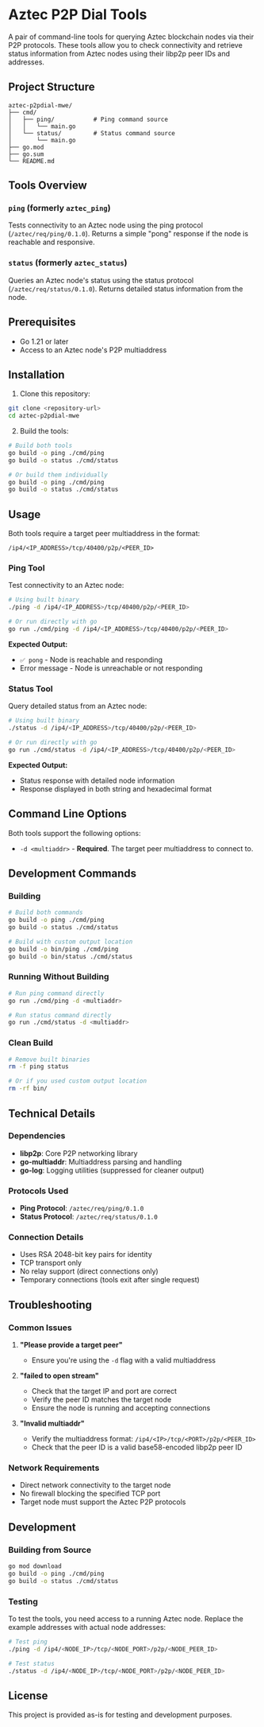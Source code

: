 # Aztec P2P Dial Tools

A pair of command-line tools for querying Aztec blockchain nodes via their P2P protocols. These tools allow you to check connectivity and retrieve status information from Aztec nodes using their libp2p peer IDs and addresses.

## Project Structure

```
aztec-p2pdial-mwe/
├── cmd/
│   ├── ping/           # Ping command source
│   │   └── main.go
│   └── status/         # Status command source
│       └── main.go
├── go.mod
├── go.sum
└── README.md
```

## Tools Overview

### `ping` (formerly `aztec_ping`)
Tests connectivity to an Aztec node using the ping protocol (`/aztec/req/ping/0.1.0`). Returns a simple "pong" response if the node is reachable and responsive.

### `status` (formerly `aztec_status`)
Queries an Aztec node's status using the status protocol (`/aztec/req/status/0.1.0`). Returns detailed status information from the node.

## Prerequisites

- Go 1.21 or later
- Access to an Aztec node's P2P multiaddress

## Installation

1. Clone this repository:
```bash
git clone <repository-url>
cd aztec-p2pdial-mwe
```

2. Build the tools:
```bash
# Build both tools
go build -o ping ./cmd/ping
go build -o status ./cmd/status

# Or build them individually
go build -o ping ./cmd/ping
go build -o status ./cmd/status
```

## Usage

Both tools require a target peer multiaddress in the format:
```
/ip4/<IP_ADDRESS>/tcp/40400/p2p/<PEER_ID>
```

### Ping Tool

Test connectivity to an Aztec node:

```bash
# Using built binary
./ping -d /ip4/<IP_ADDRESS>/tcp/40400/p2p/<PEER_ID>

# Or run directly with go
go run ./cmd/ping -d /ip4/<IP_ADDRESS>/tcp/40400/p2p/<PEER_ID>
```

**Expected Output:**
- `✅ pong` - Node is reachable and responding
- Error message - Node is unreachable or not responding

### Status Tool

Query detailed status from an Aztec node:

```bash
# Using built binary
./status -d /ip4/<IP_ADDRESS>/tcp/40400/p2p/<PEER_ID>

# Or run directly with go
go run ./cmd/status -d /ip4/<IP_ADDRESS>/tcp/40400/p2p/<PEER_ID>
```

**Expected Output:**
- Status response with detailed node information
- Response displayed in both string and hexadecimal format

## Command Line Options

Both tools support the following options:

- `-d <multiaddr>` - **Required**. The target peer multiaddress to connect to.

## Development Commands

### Building

```bash
# Build both commands
go build -o ping ./cmd/ping
go build -o status ./cmd/status

# Build with custom output location
go build -o bin/ping ./cmd/ping
go build -o bin/status ./cmd/status
```

### Running Without Building

```bash
# Run ping command directly
go run ./cmd/ping -d <multiaddr>

# Run status command directly
go run ./cmd/status -d <multiaddr>
```

### Clean Build

```bash
# Remove built binaries
rm -f ping status

# Or if you used custom output location
rm -rf bin/
```

## Technical Details

### Dependencies

- **libp2p**: Core P2P networking library
- **go-multiaddr**: Multiaddress parsing and handling
- **go-log**: Logging utilities (suppressed for cleaner output)

### Protocols Used

- **Ping Protocol**: `/aztec/req/ping/0.1.0`
- **Status Protocol**: `/aztec/req/status/0.1.0`

### Connection Details

- Uses RSA 2048-bit key pairs for identity
- TCP transport only
- No relay support (direct connections only)
- Temporary connections (tools exit after single request)

## Troubleshooting

### Common Issues

1. **"Please provide a target peer"**
   - Ensure you're using the `-d` flag with a valid multiaddress

2. **"failed to open stream"**
   - Check that the target IP and port are correct
   - Verify the peer ID matches the target node
   - Ensure the node is running and accepting connections

3. **"Invalid multiaddr"**
   - Verify the multiaddress format: `/ip4/<IP>/tcp/<PORT>/p2p/<PEER_ID>`
   - Check that the peer ID is a valid base58-encoded libp2p peer ID

### Network Requirements

- Direct network connectivity to the target node
- No firewall blocking the specified TCP port
- Target node must support the Aztec P2P protocols

## Development

### Building from Source

```bash
go mod download
go build -o ping ./cmd/ping
go build -o status ./cmd/status
```

### Testing

To test the tools, you need access to a running Aztec node. Replace the example addresses with actual node addresses:

```bash
# Test ping
./ping -d /ip4/<NODE_IP>/tcp/<NODE_PORT>/p2p/<NODE_PEER_ID>

# Test status
./status -d /ip4/<NODE_IP>/tcp/<NODE_PORT>/p2p/<NODE_PEER_ID>
```

## License

This project is provided as-is for testing and development purposes. 
